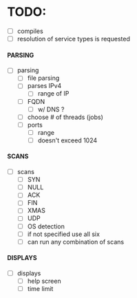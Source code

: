 # TODO:

 - [ ] compiles
 - [ ] resolution of service types is requested

#### PARSING
 - [ ] parsing
 	- [ ] file parsing
	- [ ] parses IPv4
		- [ ] range of IP

 	- [ ] FQDN
		- [ ] w/ DNS ?

 	- [ ] choose # of threads (jobs)
	- [ ] ports
		- [ ] range
		- [ ] doesn't exceed 1024

#### SCANS
 - [ ] scans
	- [ ] SYN
	- [ ] NULL
	- [ ] ACK
	- [ ] FIN
	- [ ] XMAS
	- [ ] UDP
	- [ ] OS detection
	- [ ] if not specified use all six
	- [ ] can run any combination of scans

#### DISPLAYS
 - [ ] displays
	- [ ] help screen
	- [ ] time limit
